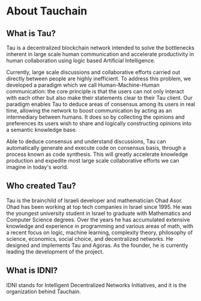 # About Tauchain

## What is Tau?
Tau is a decentralized blockchain network intended to solve the bottlenecks inherent in large scale human communication and accelerate productivity in human collaboration using logic based Artificial Intelligence.

Currently, large scale discussions and collaborative efforts carried out directly between people are highly inefficient. To address this problem, we developed a paradigm which we call Human-Machine-Human communication: the core principle is that the users can not only interact with each other but also make their statements clear to their Tau client. Our paradigm enables Tau to deduce areas of consensus among its users in real time, allowing the network to boost communication by acting as an intermediary between humans. It does so by collecting the opinions and preferences its users wish to share and logically constructing opinions into a semantic knowledge base.

Able to deduce consensus and understand discussions, Tau can automatically generate and execute code on consensus basis, through a process known as code synthesis. This will greatly accelerate knowledge production and expedite most large scale collaborative efforts we can imagine in today's world.

## Who created Tau?

Tau is the brainchild of Israeli developer and mathematician Ohad Asor. Ohad has been working at top tech companies in Israel since 1995. He was the youngest university student in Israel to graduate with Mathematics and Computer Science degrees. Over the years he has accumulated extensive knowledge and experience in programming and various areas of math, with a recent focus on logic, machine learning, complexity theory, philosophy of science, economics, social choice, and decentralized networks. He designed and implements Tau and Agoras. As the founder, he is currently leading the development of the project.

## What is IDNI? 

IDNI stands for Intelligent Decentralized Networks Initiatives, and it is the organization behind Tauchain.